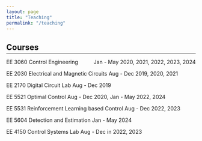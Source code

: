 ```yaml
---
layout: page
title: "Teaching"
permalink: "/teaching"
---
```


## Courses
<hr style="margin-top: -1em; margin-bottom: 1em;">

<span style="display: flex; justify-content: space-between;">
EE 3060 Control Engineering <span style="flex-grow: 1;"></span>  Jan - May 2020, 2021, 2022, 2023, 2024
</span>

EE 2030 Electrical and Magnetic Circuits <span style="flex-grow: 1;"></span>  Aug - Dec 2019, 2020, 2021

EE 2170 Digital Circuit Lab <span style="flex-grow: 1;"></span>  Aug - Dec 2019

EE 5521 Optimal Control <span style="flex-grow: 1;"></span>  Aug - Dec 2020, Jan - May 2022, 2024

EE 5531 Reinforcement Learning based Control <span style="flex-grow: 1;"></span>  Aug - Dec 2022, 2023

EE 5604 Detection and Estimation <span style="flex-grow: 1;"></span>  Jan - May 2024

EE 4150 Control Systems Lab <span style="flex-grow: 1;"></span>  Aug - Dec in 2022, 2023
